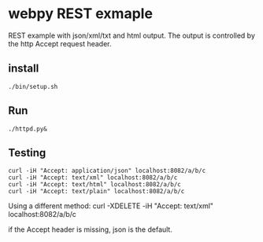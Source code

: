 # webpy REST exmaple

REST example with json/xml/txt and html output. The output is controlled 
by the http Accept request header.

## install 
	./bin/setup.sh

## Run
	./httpd.py&

## Testing
	curl -iH "Accept: application/json" localhost:8082/a/b/c
	curl -iH "Accept: text/xml" localhost:8082/a/b/c
	curl -iH "Accept: text/html" localhost:8082/a/b/c
	curl -iH "Accept: text/plain" localhost:8082/a/b/c

Using a different method:
	curl -XDELETE  -iH "Accept: text/xml" localhost:8082/a/b/c

if the Accept header is missing, json is the default.



